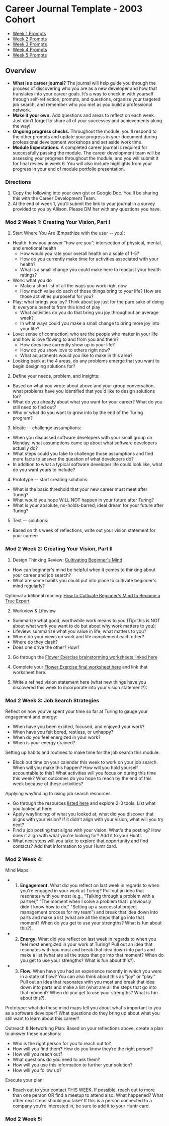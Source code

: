 # Career Journal Template - 2003 Cohort

* [Week 1 Prompts](#week-1)
* [Week 2 Prompts](#week-2)
* [Week 3 Prompts](#week-3)
* [Week 4 Prompts](#week-4)
* [Week 5 Prompts](#week-5)

## Overview
* **What is a career journal?** The journal will help guide you through the process of discovering who you are as a new developer and how that translates into your career goals.  It’s a way to check in with yourself through self-reflection, prompts, and questions, organize your targeted job search, and remember who you met as you build a professional network.   
* **Make it your own.** Add questions and areas to reflect on each week. Just don’t forget to share all of your successes and achievements along the way! 
* **Ongoing progress checks.** Throughout the module, you'll respond to the other prompts and update your progress in your document during professional development workshops and set aside work time. 
* **Module Expectations.** A completed career journal is required for successfully passing the module. The career development team will be assessing your progress throughout the module, and you will submit it for final review in week 6. You will also include highlights from your progress in your end of module portfolio presentation. 

### Directions
1. Copy the following into your own gist or Google Doc. You'll be sharing this with the Career Development Team. 
2. At the end of week 1, you'll submit the link to your journal in a survey provided to you by Allison. Please DM her with any questions you have. 

### Mod 2 Week 1: Creating Your Vision, Part I <a name="week-1"></a>
1. Start Where You Are (Empathize with the user -- *you*):
* Health: how you answer “how are you”; intersection of physical, mental, and emotional health
    * How would you rate your overall health on a scale of 1-5?
    * How do you currently make time for activities associated with your health? 
    * What is a small change you could make here to readjust your health ratings?
* Work: what you do
    * Make a short list of all the ways you work right now
    * How much value do each of those things bring to your life? How are those activities purposeful for you?
* Play: what brings you joy? Think about joy just for the pure sake of doing it; everyone benefits from this kind of play 
    * What activities do you do that bring you joy throughout an average week?
    * In what ways could you make a small change to bring more joy into your life?
* Love: sense of connection; who are the people who matter in your life and how is love flowing to and from you and them?
    * How does love currently show up in your life?
    * How do you show love to others right now?
    * What adjustments would you like to make in this area?
* Looking back at the 4 areas, do any problems emerge that you want to begin designing solutions for?

2. Define your needs, problem, and insights:
* Based on what you wrote about above and your group conversation, what problems have you identified that you'd like to design solutions for?
* What do you already about what you want for your career? What do you still need to find out?
* Who or what do you want to grow into by the end of the Turing program? 

3. Ideate -- challenge assumptions:    
* When you discussed software developers with your small group on Monday, what assumptions came up about what software developers actually do? 
* What steps could you take to challenge those assumptions and find more facts to answer the question of what developers do?
* In addition to what a typical software developer life could look like, what do you want yours to include?

4. Prototype -- start creating solutions:
* What is the basic threshold that your new career must meet after Turing? 
* What would you hope WILL NOT happen in your future after Turing?
* What is your absolute, no-holds-barred, ideal dream for your future after Turing?

5. Test –- solutions:
* Based on this week of reflections, write out your vision statement for your career:

### Mod 2 Week 2: Creating Your Vision, Part II <a name="week-2"></a>
1. Design Thinking Review: [Cultivating Beginner's Mind](https://mindfulambition.net/beginners-mind/)

* How can beginner's mind be helpful when it comes to thinking about your career and job search?
* What are some habits you could put into place to cultivate beginner's mind regularly? 

Optional additional reading: [How to Cultivate Beginner's Mind to Become a True Expert](https://medium.com/better-humans/how-to-cultivate-beginners-mind-to-become-a-true-expert-b2e82953318d)

2. Workview & Lifeview
* Summarize what good, worthwhile work means to you (Tip: this is NOT about what work you want to do but about why work matters to you):
* Lifeview: summarize what you value in life; what matters to you?
* Where do your views on work and life complement each other?
* Where do they clash?
* Does one drive the other? How?

3. Go through the [Flower Exercise brainstorming worksheets linked here](https://docs.google.com/document/d/1pLe95AA3y8rxnU-MDnyAVeoqWCxE9__KMDhmPgcd_7c/edit?usp=sharing)

4. Complete your [Flower Exercise final worksheet here](https://docs.google.com/document/d/1ETSoRT-BxMH-cTWzbk1inRESmYHGnpbz0DgBHgmAJ-4/edit?usp=sharing) and link that worksheet here.

5. Write a refined vision statement here (what new things have you discovered this week to incorporate into your vision statement?):

### Mod 2 Week 3: Job Search Strategies <a name="week-3"></a>
Reflect on how you’ve spent your time so far at Turing to gauge your engagement and energy:
* When have you been excited, focused, and enjoyed your work?
* When have you felt bored, restless, or unhappy?
* When do you feel energized in your work?
* When is your energy drained?

Setting up habits and routines to make time for the job search this module:
* Block out time on your calendar this week to work on your job search. When will you make this happen? How will you hold yourself accountable to this? What activities will you focus on during this time this week? What outcomes do you hope to reach by the end of this week because of these activities?

Applying wayfinding to using job search resources
* Go through the resources [listed here](https://github.com/turingschool/career-development-curriculum-site/blob/master/resources/finding_opportunities.md) and explore 2-3 tools. List what you looked at here:
* Apply wayfinding: of what you looked at, what did you discover that aligns with your vision? If it didn't align with your vision, what will you try next?
* Find a job posting that aligns with your vision. What's the posting? How does it align with what you're looking for? Add it to your Huntr.
* What next steps will you take to explore that opportunity and find contacts? Add that information to your Huntr card.

### Mod 2 Week 4: <a name="week-4"></a>
Mind Maps:
* 1. **Engagement.** What did you reflect on last week in regards to when you're engaged in your work at Turing? Pull out an idea that resonates with you most (e.g., "Talking through a problem with a partner," "The moment when I solve a problem that I previously didn't know how to do," "Setting up a successful project management process for my team") and break that idea down into parts and make a list (what are all the steps that go into that moment? When do you get to use your strengths? What is fun about this?).
* 2. **Energy.** What did you reflect on last week in regards to when you feel most energized in your work at Turing? Pull out an idea that resonates with you most and break that idea down into parts and make a list (what are all the steps that go into that moment? When do you get to use your strengths? What is fun about this?).
* 3. **Flow.** When have you had an experience recently in which you were in a state of flow? You can also think about this as "joy" or "play." Pull out an idea that resonates with you most and break that idea down into parts and make a list (what are all the steps that go into that moment? When do you get to use your strengths? What is fun about this?).

Prototype: what do these mind maps tell you about what's important to you as a software developer? What questions do they bring up about what you still want to learn about this career? 

Outreach & Networking Plan: Based on your reflections above, create a plan to answer these questions: 
* Who is the right person for you to reach out to? 
* How will you find them? How do you know they’re the right person?
* How will you reach out?
* What questions do you need to ask them?
* How will you use this information to further your solution?
* How will you follow up? 

Execute your plan:
* Reach out to your contact THIS WEEK. If possible, reach out to more than one person OR find a meetup to attend also. What happened? What other next steps should you take? If this is a person connected to a company you're interested in, be sure to add it to your Huntr card.

### Mod 2 Week 5: <a name="week-5"></a>
